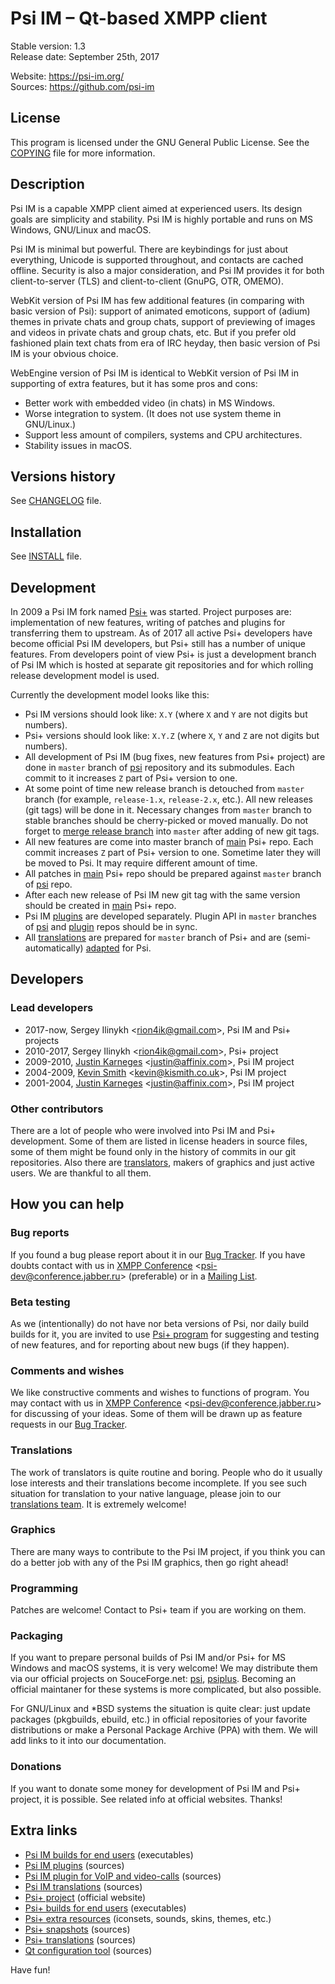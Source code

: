 # Psi IM &ndash; Qt-based XMPP client

Stable version: 1.3 <br>
Release date: September 25th, 2017

Website: https://psi-im.org/ <br>
Sources: https://github.com/psi-im

## License

This program is licensed under the GNU General Public License. See the [COPYING](https://github.com/psi-im/psi/blob/master/COPYING) file for more information.

## Description

Psi IM is a capable XMPP client aimed at experienced users. Its design goals are simplicity and stability. Psi IM is highly portable and runs on MS Windows, GNU/Linux and macOS.

Psi IM is minimal but powerful. There are keybindings for just about everything, Unicode is supported throughout, and contacts are cached offline. Security is also a major consideration, and Psi IM provides it for both client-to-server (TLS) and client-to-client (GnuPG, OTR, OMEMO).

WebKit version of Psi IM has few additional features (in comparing with basic version of Psi): support of animated emoticons, support of (adium) themes in private chats and group chats, support of previewing of images and videos in private chats and group chats, etc. But if you prefer old fashioned plain text chats from era of IRC heyday, then basic version of Psi IM is your obvious choice.

WebEngine version of Psi IM is identical to WebKit version of Psi IM in supporting of extra features, but it has some pros and cons:

* Better work with embedded video (in chats) in MS Windows.
* Worse integration to system. (It does not use system theme in GNU/Linux.)
* Support less amount of compilers, systems and CPU architectures.
* Stability issues in macOS.

## Versions history

See [CHANGELOG](https://github.com/psi-im/psi/blob/master/CHANGELOG) file.

## Installation

See [INSTALL](https://github.com/psi-im/psi/blob/master/INSTALL) file.

## Development

In 2009 a Psi IM fork named [Psi+](https://psi-plus.com/) was started. Project purposes are: implementation of new features, writing of patches and plugins for transferring them to upstream. As of 2017 all active Psi+ developers have become official Psi IM developers, but Psi+ still has a number of unique features. From developers point of view Psi+ is just a development branch of Psi IM which is hosted at separate git repositories and for which rolling release development model is used.

Currently the development model looks like this:

* Psi IM versions should look like: `X.Y` (where `X` and `Y` are not digits but numbers).
* Psi+ versions should look like: `X.Y.Z` (where `X`, `Y` and `Z` are not digits but numbers).
* All development of Psi IM (bug fixes, new features from Psi+ project) are done in `master` branch of [psi](https://github.com/psi-im/psi) repository and its submodules. Each commit to it increases `Z` part of Psi+ version to one.
* At some point of time new release branch is detouched from `master` branch (for example, `release-1.x`, `release-2.x`, etc.). All new releases (git tags) will be done in it. Necessary changes from `master` branch to stable branches should be cherry-picked or moved manually. Do not forget to [merge release branch](admin/merge_release_to_master.sh) into `master` after adding of new git tags.
* All new features are come into master branch of [main](https://github.com/psi-plus/main) Psi+ repo. Each commit increases `Z` part of Psi+ version to one. Sometime later they will be moved to Psi. It may require different amount of time.
* All patches in [main](https://github.com/psi-plus/main) Psi+ repo should be prepared against `master` branch of [psi](https://github.com/psi-im/psi) repo.
* After each new release of Psi IM new git tag with the same version should be created in [main](https://github.com/psi-plus/main) Psi+ repo.
* Psi IM [plugins](https://github.com/psi-im/plugins) are developed separately. Plugin API in `master` branches of [psi](https://github.com/psi-im/psi) and [plugin](https://github.com/psi-im/plugins) repos should be in sync.
* All [translations](https://github.com/psi-plus/psi-plus-l10n) are prepared for `master` branch of Psi+ and are (semi-automatically) [adapted](https://github.com/psi-im/psi-l10n) for Psi.

## Developers

### Lead developers

* 2017-now,  Sergey Ilinykh <<rion4ik@gmail.com>>, Psi IM and Psi+ projects
* 2010-2017, Sergey Ilinykh <<rion4ik@gmail.com>>, Psi+ project
* 2009-2010, [Justin Karneges](http://andbit.net/) <<justin@affinix.com>>, Psi IM project
* 2004-2009, [Kevin Smith](http://doomsong.co.uk/) <<kevin@kismith.co.uk>>, Psi IM project
* 2001-2004, [Justin Karneges](http://andbit.net/) <<justin@affinix.com>>, Psi IM project

### Other contributors

There are a lot of people who were involved into Psi IM and Psi+ development. Some of them are listed in license headers in source files, some of them might be found only in the history of commits in our git repositories. Also there are [translators](https://github.com/psi-plus/psi-plus-l10n/blob/master/AUTHORS), makers of graphics and just active users. We are thankful to all them.

## How you can help

### Bug reports

If you found a bug please report about it in our [Bug Tracker](https://github.com/psi-im/psi/issues). If you have doubts contact with us in [XMPP Conference](https://chatlogs.jabber.ru/psi-dev@conference.jabber.ru) &lt;psi-dev@conference.jabber.ru&gt; (preferable) or in a [Mailing List](https://groups.google.com/forum/#!forum/psi-users).

### Beta testing

As we (intentionally) do not have nor beta versions of Psi, nor daily build builds for it, you are invited to use [Psi+ program](https://psi-plus.com/) for suggesting and testing of new features, and for reporting about new bugs (if they happen).

### Comments and wishes

We like constructive comments and wishes to functions of program. You may contact with us in [XMPP Conference](https://chatlogs.jabber.ru/psi-dev@conference.jabber.ru) &lt;psi-dev@conference.jabber.ru&gt; for discussing of your ideas. Some of them will be drawn up as feature requests in our [Bug Tracker](https://github.com/psi-im/psi/issues).

### Translations

The work of translators is quite routine and boring. People who do it usually lose interests and their translations become incomplete. If you see such situation for translation to your native language, please join to our [translations team](https://www.transifex.com/tehnick/psi-plus/). It is extremely welcome!

### Graphics

There are many ways to contribute to the Psi IM project, if you think you can do a better job with any of the Psi IM graphics, then go right ahead!

### Programming

Patches are welcome!  Contact to Psi+ team if you are working on them.

### Packaging

If you want to prepare personal builds of Psi IM and/or Psi+ for MS Windows and macOS systems, it is very welcome! We may distribute them via our official projects on SouceForge.net: [psi](https://sourceforge.net/projects/psi/), [psiplus](https://sourceforge.net/projects/psiplus/). Becoming an official maintaner for these systems is more complicated, but also possible.

For GNU/Linux and *BSD systems the situation is quite clear: just update packages (pkgbuilds, ebuild, etc.) in official repositories of your favorite distributions or make a Personal Package Archive (PPA) with them. We will add links to it into our documentation.

### Donations

If you want to donate some money for development of Psi IM and Psi+ project, it is possible. See related info at official websites. Thanks!

## Extra links

* [Psi IM builds for end users](https://sourceforge.net/projects/psi/files/) (executables)
* [Psi IM plugins](https://github.com/psi-im/plugins) (sources)
* [Psi IM plugin for VoIP and video-calls](https://github.com/psi-im/psimedia) (sources)
* [Psi IM translations](https://github.com/psi-im/psi-l10n) (sources)
* [Psi+ project](https://psi-plus.com/) (official website)
* [Psi+ builds for end users](https://sourceforge.net/projects/psiplus/files/) (executables)
* [Psi+ extra resources](https://github.com/psi-plus/resources) (iconsets, sounds, skins, themes, etc.)
* [Psi+ snapshots](https://github.com/psi-plus/psi-plus-snapshots) (sources)
* [Psi+ translations](https://github.com/psi-plus/psi-plus-l10n) (sources)
* [Qt configuration tool](https://github.com/psi-plus/qconf) (sources)

Have fun!

